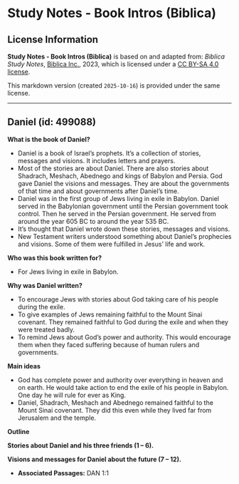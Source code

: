 # Study Notes - Book Intros (Biblica)

## License Information

**Study Notes - Book Intros (Biblica)** is based on and adapted from: _Biblica Study Notes_, [Biblica Inc.](https://www.biblica.com/), 2023, which is licensed under a [CC BY-SA 4.0 license](https://creativecommons.org/licenses/by-sa/4.0/legalcode.en).

This markdown version (created `2025-10-16`) is provided under the same license.



--------------------------------

## Daniel (id: 499088)

**What is the book of Daniel?**

* Daniel is a book of Israel’s prophets. It’s a collection of stories, messages and visions. It includes letters and prayers.
* Most of the stories are about Daniel. There are also stories about Shadrach, Meshach, Abednego and kings of Babylon and Persia. God gave Daniel the visions and messages. They are about the governments of that time and about governments after Daniel’s time.
* Daniel was in the first group of Jews living in exile in Babylon. Daniel served in the Babylonian government until the Persian government took control. Then he served in the Persian government. He served from around the year 605 BC to around the year 535 BC.
* It’s thought that Daniel wrote down these stories, messages and visions.
* New Testament writers understood something about Daniel’s prophecies and visions. Some of them were fulfilled in Jesus’ life and work.

**Who was this book written for?**

* For Jews living in exile in Babylon.

**Why was Daniel written?**

* To encourage Jews with stories about God taking care of his people during the exile.
* To give examples of Jews remaining faithful to the Mount Sinai covenant. They remained faithful to God during the exile and when they were treated badly.
* To remind Jews about God’s power and authority. This would encourage them when they faced suffering because of human rulers and governments.

**Main ideas**

* God has complete power and authority over everything in heaven and on earth. He would take action to end the exile of his people in Babylon. One day he will rule for ever as King.
* Daniel, Shadrach, Meshach and Abednego remained faithful to the Mount Sinai covenant. They did this even while they lived far from Jerusalem and the temple.

**Outline**

**Stories about Daniel and his three friends (1 – 6\).**

**Visions and messages for Daniel about the future (7 – 12\).**

* **Associated Passages:** DAN 1:1

